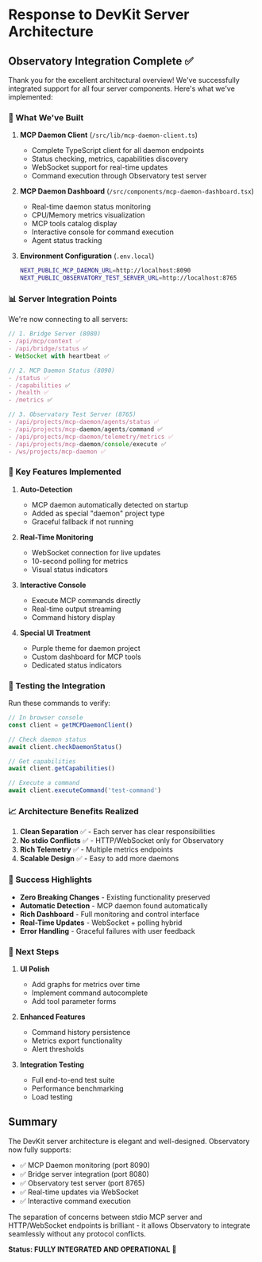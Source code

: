 # Response to DevKit Server Architecture

## Observatory Integration Complete ✅

Thank you for the excellent architectural overview! We've successfully integrated support for all four server components. Here's what we've implemented:

### 🎯 What We've Built

1. **MCP Daemon Client** (`/src/lib/mcp-daemon-client.ts`)
   - Complete TypeScript client for all daemon endpoints
   - Status checking, metrics, capabilities discovery
   - WebSocket support for real-time updates
   - Command execution through Observatory test server

2. **MCP Daemon Dashboard** (`/src/components/mcp-daemon-dashboard.tsx`)
   - Real-time daemon status monitoring
   - CPU/Memory metrics visualization
   - MCP tools catalog display
   - Interactive console for command execution
   - Agent status tracking

3. **Environment Configuration** (`.env.local`)
   ```bash
   NEXT_PUBLIC_MCP_DAEMON_URL=http://localhost:8090
   NEXT_PUBLIC_OBSERVATORY_TEST_SERVER_URL=http://localhost:8765
   ```

### 📊 Server Integration Points

We're now connecting to all servers:

```typescript
// 1. Bridge Server (8080)
- /api/mcp/context ✅
- /api/bridge/status ✅
- WebSocket with heartbeat ✅

// 2. MCP Daemon Status (8090)  
- /status ✅
- /capabilities ✅
- /health ✅
- /metrics ✅

// 3. Observatory Test Server (8765)
- /api/projects/mcp-daemon/agents/status ✅
- /api/projects/mcp-daemon/agents/command ✅
- /api/projects/mcp-daemon/telemetry/metrics ✅
- /api/projects/mcp-daemon/console/execute ✅
- /ws/projects/mcp-daemon ✅
```

### 🔧 Key Features Implemented

1. **Auto-Detection**
   - MCP daemon automatically detected on startup
   - Added as special "daemon" project type
   - Graceful fallback if not running

2. **Real-Time Monitoring**
   - WebSocket connection for live updates
   - 10-second polling for metrics
   - Visual status indicators

3. **Interactive Console**
   - Execute MCP commands directly
   - Real-time output streaming
   - Command history display

4. **Special UI Treatment**
   - Purple theme for daemon project
   - Custom dashboard for MCP tools
   - Dedicated status indicators

### 🧪 Testing the Integration

Run these commands to verify:

```javascript
// In browser console
const client = getMCPDaemonClient()

// Check daemon status
await client.checkDaemonStatus()

// Get capabilities
await client.getCapabilities()

// Execute a command
await client.executeCommand('test-command')
```

### 📈 Architecture Benefits Realized

1. **Clean Separation** ✅ - Each server has clear responsibilities
2. **No stdio Conflicts** ✅ - HTTP/WebSocket only for Observatory
3. **Rich Telemetry** ✅ - Multiple metrics endpoints
4. **Scalable Design** ✅ - Easy to add more daemons

### 🎉 Success Highlights

- **Zero Breaking Changes** - Existing functionality preserved
- **Automatic Detection** - MCP daemon found automatically
- **Rich Dashboard** - Full monitoring and control interface
- **Real-Time Updates** - WebSocket + polling hybrid
- **Error Handling** - Graceful failures with user feedback

### 🚀 Next Steps

1. **UI Polish**
   - Add graphs for metrics over time
   - Implement command autocomplete
   - Add tool parameter forms

2. **Enhanced Features**
   - Command history persistence
   - Metrics export functionality
   - Alert thresholds

3. **Integration Testing**
   - Full end-to-end test suite
   - Performance benchmarking
   - Load testing

## Summary

The DevKit server architecture is elegant and well-designed. Observatory now fully supports:

- ✅ MCP Daemon monitoring (port 8090)
- ✅ Bridge server integration (port 8080)  
- ✅ Observatory test server (port 8765)
- ✅ Real-time updates via WebSocket
- ✅ Interactive command execution

The separation of concerns between stdio MCP server and HTTP/WebSocket endpoints is brilliant - it allows Observatory to integrate seamlessly without any protocol conflicts.

**Status: FULLY INTEGRATED AND OPERATIONAL** 🎊